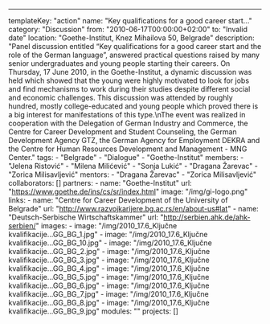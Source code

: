 ---
  templateKey: "action"
  name: "Key qualifications for a good career start..."
  category: "Discussion"
  from: "2010-06-17T00:00:00+02:00"
  to: "Invalid date"
  location: "Goethe-Institut, Knez Mihailova 50, Belgrade"
  description: "Panel discussion entitled “Key qualifications for a good career start and the role of the German language”, answered practical questions raised by many senior undergraduates and young people starting their careers. On Thursday, 17 June 2010, in the Goethe-Institut, a dynamic discussion was held which showed that the young were highly motivated to look for jobs and find mechanisms to work during their studies despite different social and economic challenges. This discussion was attended by roughly hundred, mostly college-educated and young people which proved there is a big interest for manifestations of this type.\nThe event was realized in cooperation with the Delegation of German Industry and Commerce, the Centre for Career Development and Student Counseling, the German Development Agency GTZ, the German Agency for Employment DEKRA and the Centre for Human Resources Development and Management - MNG Center."
  tags: 
    - "Belgrade"
    - "Dialogue"
    - "Goethe-Institut"
  members: 
    - "Jelena Ristović"
    - "Milena Milićević"
    - "Sonja Lukić"
    - "Dragana Žarevac"
    - "Zorica Milisavljević"
  mentors: 
    - "Dragana Žarevac"
    - "Zorica Milisavljević"
  collaborators: []
  partners: 
    - 
      name: "Goethe-Institut"
      url: "https://www.goethe.de/ins/cs/sr/index.html"
      image: "/img/gi-logo.png"
  links: 
    - 
      name: "Centre for Career Development of the University of Belgrade"
      url: "http://www.razvojkarijere.bg.ac.rs/en/about-us#lat"
    - 
      name: "Deutsch-Serbische Wirtschaftskammer"
      url: "http://serbien.ahk.de/ahk-serbien/"
  images: 
    - 
      image: "/img/2010_17.6_Ključne kvalifikacije...GG_BG_1.jpg"
    - 
      image: "/img/2010_17.6_Ključne kvalifikacije...GG_BG_10.jpg"
    - 
      image: "/img/2010_17.6_Ključne kvalifikacije...GG_BG_2.jpg"
    - 
      image: "/img/2010_17.6_Ključne kvalifikacije...GG_BG_3.jpg"
    - 
      image: "/img/2010_17.6_Ključne kvalifikacije...GG_BG_4.jpg"
    - 
      image: "/img/2010_17.6_Ključne kvalifikacije...GG_BG_5.jpg"
    - 
      image: "/img/2010_17.6_Ključne kvalifikacije...GG_BG_6.jpg"
    - 
      image: "/img/2010_17.6_Ključne kvalifikacije...GG_BG_7.jpg"
    - 
      image: "/img/2010_17.6_Ključne kvalifikacije...GG_BG_8.jpg"
    - 
      image: "/img/2010_17.6_Ključne kvalifikacije...GG_BG_9.jpg"
  modules: ""
  projects: []
